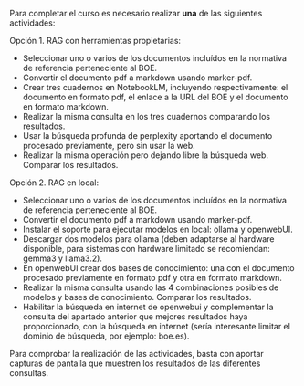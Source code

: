 Para completar el curso es necesario realizar **una** de las siguientes actividades:  

Opción 1. RAG con herramientas propietarias:  
* Seleccionar uno o varios de los documentos incluídos en la normativa de referencia perteneciente al BOE.  
* Convertir el documento pdf a markdown usando marker-pdf.  
* Crear tres cuadernos en NotebookLM, incluyendo respectivamente: el documento en formato pdf, el enlace a la URL del BOE y el documento en formato markdown.
* Realizar la misma consulta en los tres cuadernos comparando los resultados.  
* Usar la búsqueda profunda de perplexity aportando el documento procesado previamente, pero sin usar la web.
* Realizar la misma operación pero dejando libre la búsqueda web. Comparar los resultados.

Opción 2. RAG en local:
* Seleccionar uno o varios de los documentos incluídos en la normativa de referencia perteneciente al BOE.  
* Convertir el documento pdf a markdown usando marker-pdf.
* Instalar el soporte para ejecutar modelos en local: ollama y openwebUI.
* Descargar dos modelos para ollama (deben adaptarse al hardware disponible, para sistemas con hardware limitado se recomiendan: gemma3 y llama3.2).  
* En openwebUI crear dos bases de conocimiento: una con el documento procesado previamente en formato pdf y otra en formato markdown.
* Realizar la misma consulta usando las 4 combinaciones posibles de modelos y bases de conocimiento. Comparar los resultados.
* Habilitar la búsqueda en internet de openwebui y complementar la consulta del apartado anterior que mejores resultados haya proporcionado, con la búsqueda en internet (sería interesante limitar el dominio de búsqueda, por ejemplo: boe.es). 

Para comprobar la realización de las actividades, basta con aportar capturas de pantalla que muestren los resultados de las diferentes consultas.